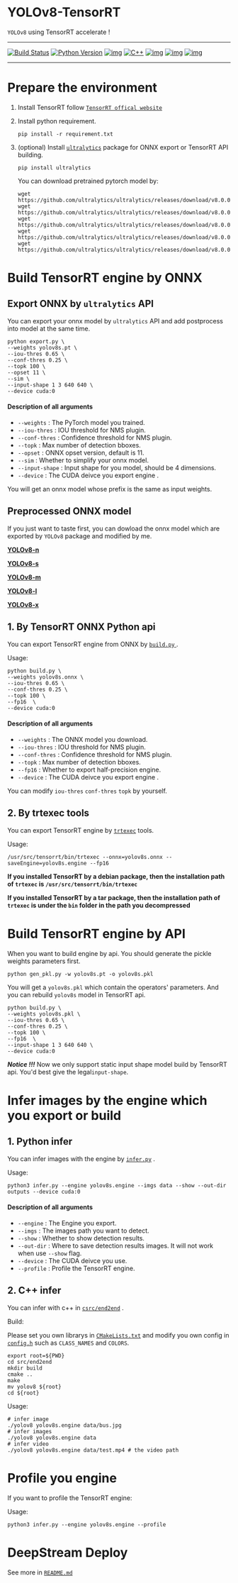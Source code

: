 # YOLOv8-TensorRT

`YOLOv8` using TensorRT accelerate !

---
[![Build Status](https://img.shields.io/endpoint.svg?url=https%3A%2F%2Factions-badge.atrox.dev%2Fatrox%2Fsync-dotenv%2Fbadge&style=flat)](https://github.com/triple-Mu/YOLOv8-TensorRT)
[![Python Version](https://img.shields.io/badge/Python-3.8--3.10-FFD43B?logo=python)](https://github.com/triple-Mu/YOLOv8-TensorRT)
[![img](https://badgen.net/badge/icon/tensorrt?icon=azurepipelines&label)](https://developer.nvidia.com/tensorrt)
[![C++](https://img.shields.io/badge/CPP-11%2F14-yellow)](https://github.com/triple-Mu/YOLOv8-TensorRT)
[![img](https://badgen.net/github/license/triple-Mu/YOLOv8-TensorRT)](https://github.com/triple-Mu/YOLOv8-TensorRT/blob/main/LICENSE)
[![img](https://badgen.net/github/prs/triple-Mu/YOLOv8-TensorRT)](https://github.com/triple-Mu/YOLOv8-TensorRT/pulls)
[![img](https://img.shields.io/github/stars/triple-Mu/YOLOv8-TensorRT?style=social&label=Star&maxAge=2592000)](https://github.com/triple-Mu/YOLOv8-TensorRT)

---


# Prepare the environment

1. Install TensorRT follow [`TensorRT offical website`](https://developer.nvidia.com/nvidia-tensorrt-8x-download)

2. Install python requirement.

   ``` shell
   pip install -r requirement.txt
   ```

3. (optional) Install [`ultralytics`](https://github.com/ultralytics/ultralytics) package for ONNX export or TensorRT API building.

   ``` shell
   pip install ultralytics
   ```

   You can download pretrained pytorch model by:

   ``` shell
   wget https://github.com/ultralytics/ultralytics/releases/download/v8.0.0/yolov8n.pt
   wget https://github.com/ultralytics/ultralytics/releases/download/v8.0.0/yolov8s.pt
   wget https://github.com/ultralytics/ultralytics/releases/download/v8.0.0/yolov8m.pt
   wget https://github.com/ultralytics/ultralytics/releases/download/v8.0.0/yolov8l.pt
   wget https://github.com/ultralytics/ultralytics/releases/download/v8.0.0/yolov8x.pt
   ```

# Build TensorRT engine by ONNX

## Export ONNX by `ultralytics` API

You can export your onnx model by `ultralytics` API
and add postprocess into model at the same time.

``` shell
python export.py \
--weights yolov8s.pt \
--iou-thres 0.65 \
--conf-thres 0.25 \
--topk 100 \
--opset 11 \
--sim \
--input-shape 1 3 640 640 \
--device cuda:0
```

#### Description of all arguments

- `--weights` : The PyTorch model you trained.
- `--iou-thres` : IOU threshold for NMS plugin.
- `--conf-thres` : Confidence threshold for NMS plugin.
- `--topk` : Max number of detection bboxes.
- `--opset` : ONNX opset version, default is 11.
- `--sim` : Whether to simplify your onnx model.
- `--input-shape` : Input shape for you model, should be 4 dimensions.
- `--device` : The CUDA deivce you export engine .

You will get an onnx model whose prefix is the same as input weights.

## Preprocessed ONNX model

If you just want to taste first, you can dowload the onnx model which are exported by `YOLOv8` package and modified by me.

[**YOLOv8-n**](https://triplemu.oss-cn-beijing.aliyuncs.com/YOLOv8/ONNX/yolov8n_nms.onnx?OSSAccessKeyId=LTAI5tN1dgmZD4PF8AJUXp3J&Expires=1772936700&Signature=r6HgJTTcCSAxQxD9bKO9qBTtigQ%3D)

[**YOLOv8-s**](https://triplemu.oss-cn-beijing.aliyuncs.com/YOLOv8/ONNX/yolov8s_nms.onnx?OSSAccessKeyId=LTAI5tN1dgmZD4PF8AJUXp3J&Expires=1682936722&Signature=JjxQFx1YElcVdsCaMoj81KJ4a5s%3D)

[**YOLOv8-m**](https://triplemu.oss-cn-beijing.aliyuncs.com/YOLOv8/ONNX/yolov8m_nms.onnx?OSSAccessKeyId=LTAI5tN1dgmZD4PF8AJUXp3J&Expires=1682936739&Signature=IRKBELdVFemD7diixxxgzMYqsWg%3D)

[**YOLOv8-l**](https://triplemu.oss-cn-beijing.aliyuncs.com/YOLOv8/ONNX/yolov8l_nms.onnx?OSSAccessKeyId=LTAI5tN1dgmZD4PF8AJUXp3J&Expires=1682936763&Signature=RGkJ4G2XJ4J%2BNiki5cJi3oBkDnA%3D)

[**YOLOv8-x**](https://triplemu.oss-cn-beijing.aliyuncs.com/YOLOv8/ONNX/yolov8x_nms.onnx?OSSAccessKeyId=LTAI5tN1dgmZD4PF8AJUXp3J&Expires=1673936778&Signature=3o%2F7QKhiZg1dW3I6sDrY4ug6MQU%3D)

## 1. By TensorRT ONNX Python api

You can export TensorRT engine from ONNX by [`build.py` ](build.py).

Usage:

``` shell
python build.py \
--weights yolov8s.onnx \
--iou-thres 0.65 \
--conf-thres 0.25 \
--topk 100 \
--fp16  \
--device cuda:0
```

#### Description of all arguments

- `--weights` : The ONNX model you download.
- `--iou-thres` : IOU threshold for NMS plugin.
- `--conf-thres` : Confidence threshold for NMS plugin.
- `--topk` : Max number of detection bboxes.
- `--fp16` : Whether to export half-precision engine.
- `--device` : The CUDA deivce you export engine .

You can modify `iou-thres` `conf-thres` `topk` by yourself.

## 2. By trtexec tools

You can export TensorRT engine by [`trtexec`](https://github.com/NVIDIA/TensorRT/tree/main/samples/trtexec) tools.

Usage:

``` shell
/usr/src/tensorrt/bin/trtexec --onnx=yolov8s.onnx --saveEngine=yolov8s.engine --fp16
```

**If you installed TensorRT by a debian package, then the installation path of `trtexec`
is `/usr/src/tensorrt/bin/trtexec`**

**If you installed TensorRT by a tar package, then the installation path of `trtexec` is under the `bin` folder in the path you decompressed**



# Build TensorRT engine by API

When you want to build engine by api. You should generate the pickle weights parameters first.

``` shell
python gen_pkl.py -w yolov8s.pt -o yolov8s.pkl
```

You will get a `yolov8s.pkl` which contain the operators' parameters. And you can rebuild `yolov8s` model in TensorRT api.

```
python build.py \
--weights yolov8s.pkl \
--iou-thres 0.65 \
--conf-thres 0.25 \
--topk 100 \
--fp16  \
--input-shape 1 3 640 640 \
--device cuda:0
```

***Notice !!!***  Now we only support static input shape model build by TensorRT api. You'd best give the legal`input-shape`.

# Infer images by the engine which you export or build

## 1. Python infer

You can infer images with the engine by [`infer.py`](infer.py) .

Usage:

``` shell
python3 infer.py --engine yolov8s.engine --imgs data --show --out-dir outputs --device cuda:0
```

#### Description of all arguments

- `--engine` : The Engine you export.
- `--imgs` : The images path you want to detect.
- `--show` : Whether to show detection results.
- `--out-dir` : Where to save detection results images. It will not work when use `--show` flag.
- `--device` : The CUDA deivce you use.
- `--profile` : Profile the TensorRT engine.

## 2. C++ infer

You can infer with c++ in [`csrc/end2end`](csrc/end2end) .

Build:

Please set you own librarys in [`CMakeLists.txt`](csrc/end2end/CMakeLists.txt) and modify you own config in [`config.h`](csrc/end2end/include/config.h) such as `CLASS_NAMES` and `COLORS`.

``` shell
export root=${PWD}
cd src/end2end
mkdir build
cmake ..
make
mv yolov8 ${root}
cd ${root}
```

Usage:

``` shell
# infer image
./yolov8 yolov8s.engine data/bus.jpg
# infer images
./yolov8 yolov8s.engine data
# infer video
./yolov8 yolov8s.engine data/test.mp4 # the video path
```

# Profile you engine

If you want to profile the TensorRT engine:

Usage:

``` shell
python3 infer.py --engine yolov8s.engine --profile
```

# DeepStream Deploy

See more in [`README.md`](csrc/deepstream/README.md)
